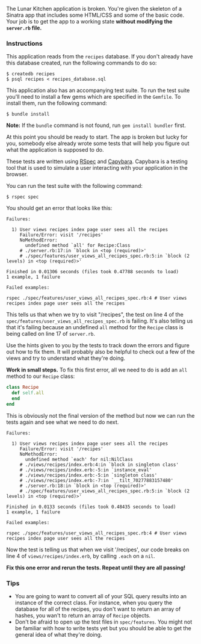 The Lunar Kitchen application is broken. You're given the skeleton of a Sinatra app that includes some HTML/CSS and some of the basic code. Your job is to get the app to a working state **without modifying the `server.rb` file.**

### Instructions

This application reads from the `recipes` database. If you don't already have this database created, run the following commands to do so:

```no-highlight
$ createdb recipes
$ psql recipes < recipes_database.sql
```

This application also has an accompanying test suite. To run the test suite you'll need to install a few gems which are specified in the `Gemfile`. To install them, run the following command:

```no-highlight
$ bundle install
```

**Note:** If the `bundle` command is not found, run `gem install bundler` first.

At this point you should be ready to start. The app is broken but lucky for you, somebody else already wrote some tests that will help you figure out what the application is supposed to do.

These tests are written using [RSpec](https://github.com/rspec/rspec) and [Capybara](https://github.com/jnicklas/capybara). Capybara is a testing tool that is used to simulate a user interacting with your application in the browser.

You can run the test suite with the following command:

```no-highlight
$ rspec spec
```

You should get an error that looks like this:

```no-highlight
Failures:

  1) User views recipes index page user sees all the recipes
     Failure/Error: visit '/recipes'
     NoMethodError:
       undefined method `all' for Recipe:Class
     # ./server.rb:17:in `block in <top (required)>'
     # ./spec/features/user_views_all_recipes_spec.rb:5:in `block (2 levels) in <top (required)>'

Finished in 0.01306 seconds (files took 0.47788 seconds to load)
1 example, 1 failure

Failed examples:

rspec ./spec/features/user_views_all_recipes_spec.rb:4 # User views recipes index page user sees all the recipes
```

This tells us that when we try to visit "/recipes", the test on line 4 of the `spec/features/user_views_all_recipes_spec.rb` is failing. It's also telling us that it's failing because an undefined `all` method for the `Recipe` class is being called on line 17 of `server.rb`.

Use the hints given to you by the tests to track down the errors and figure out how to fix them. It will probably also be helpful to check out a few of the views and try to understand what they're doing.

**Work in small steps.** To fix this first error, all we need to do is add an
`all` method to our `Recipe` class:

```ruby
class Recipe
  def self.all
  end
end
```

This is obviously not the final version of the method but now we can run the tests again and see what we need to do next.

```no-highlight
Failures:

  1) User views recipes index page user sees all the recipes
     Failure/Error: visit '/recipes'
     NoMethodError:
       undefined method `each' for nil:NilClass
     # ./views/recipes/index.erb:4:in `block in singleton class'
     # ./views/recipes/index.erb:-5:in `instance_eval'
     # ./views/recipes/index.erb:-5:in `singleton class'
     # ./views/recipes/index.erb:-7:in `__tilt_70277883157480'
     # ./server.rb:18:in `block in <top (required)>'
     # ./spec/features/user_views_all_recipes_spec.rb:5:in `block (2 levels) in <top (required)>'

Finished in 0.0133 seconds (files took 0.48435 seconds to load)
1 example, 1 failure

Failed examples:

rspec ./spec/features/user_views_all_recipes_spec.rb:4 # User views recipes index page user sees all the recipes
```

Now the test is telling us that when we visit '/recipes', our code breaks on line 4 of `views/recipes/index.erb`, by calling `.each` on a `nil`.

**Fix this one error and rerun the tests. Repeat until they are all passing!**

### Tips

* You are going to want to convert all of your SQL query results into an   instance of the correct class. For instance, when you query the database for all of the recipes, you don't want to return an array of hashes, you wan't to return an array of `Recipe` objects.
* Don't be afraid to open up the test files in `spec/features`. You might not be familiar with how to write tests yet but you should be able to get the general idea of what they're doing.
